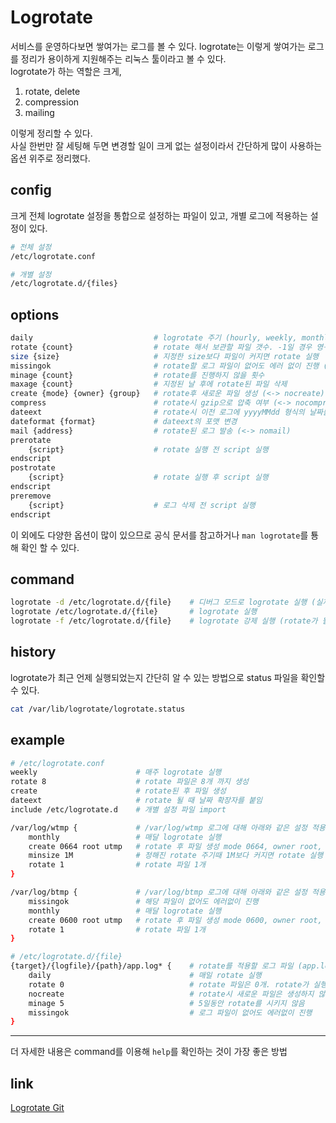 # Logrotate

서비스를 운영하다보면 쌓여가는 로그를 볼 수 있다. logrotate는 이렇게 쌓여가는 로그를 정리가 용이하게 지원해주는 리눅스 툴이라고 볼 수 있다.  
logrotate가 하는 역할은 크게,  

1. rotate, delete  
2. compression  
3. mailing  

이렇게 정리할 수 있다.  
사실 한번만 잘 세팅해 두면 변경할 일이 크게 없는 설정이라서 간단하게 많이 사용하는 옵션 위주로 정리했다.  

## config

크게 전체 logrotate 설정을 통합으로 설정하는 파일이 있고, 개별 로그에 적용하는 설정이 있다.  

```bash
# 전체 설정
/etc/logrotate.conf

# 개별 설정
/etc/logrotate.d/{files}
```

## options

```bash
daily                           # logrotate 주기 (hourly, weekly, monthly, yearly)
rotate {count}                  # rotate 해서 보관할 파일 갯수. -1일 경우 영구 보관
size {size}                     # 지정한 size보다 파일이 커지면 rotate 실행  
missingok                       # rotate할 로그 파일이 없어도 에러 없이 진행 (<-> nomissingok)  
minage {count}                  # rotate를 진행하지 않을 횟수  
maxage {count}                  # 지정된 날 후에 rotate된 파일 삭제  
create {mode} {owner} {group}   # rotate후 새로운 파일 생성 (<-> nocreate)
compress                        # rotate시 gzip으로 압축 여부 (<-> nocompress)
dateext                         # rotate시 이전 로그에 yyyyMMdd 형식의 날짜를 부여 (<-> nodateext)  
dateformat {format}             # dateext의 포맷 변경  
mail {address}                  # rotate된 로그 발송 (<-> nomail)  
prerotate
    {script}                    # rotate 실행 전 script 실행  
endscript
postrotate
    {script}                    # rotate 실행 후 script 실행
endscript
preremove
    {script}                    # 로그 삭제 전 script 실행
endscript
```

이 외에도 다양한 옵션이 많이 있으므로 공식 문서를 참고하거나 `man logrotate`를 툥해 확인 할 수 있다.  

## command

```bash
logrotate -d /etc/logrotate.d/{file}    # 디버그 모드로 logrotate 실행 (실제 logrotate 되지 않는다)
logrotate /etc/logrotate.d/{file}       # logrotate 실행
logrotate -f /etc/logrotate.d/{file}    # logrotate 강제 실행 (rotate가 될 필요 없는 파일도 모두 rotate 된다)
```

## history

logrotate가 최근 언제 실행되었는지 간단히 알 수 있는 방법으로 status 파일을 확인할 수 있다.  
```bash
cat /var/lib/logrotate/logrotate.status
```

## example

```bash
# /etc/logrotate.conf
weekly                      # 매주 logrotate 실행
rotate 8                    # rotate 파일은 8개 까지 생성
create                      # rotate된 후 파일 생성
dateext                     # rotate 될 때 날짜 확장자를 붙임
include /etc/logrotate.d    # 개별 설정 파일 import

/var/log/wtmp {             # /var/log/wtmp 로그에 대해 아래와 같은 설정 적용
    monthly                 # 매달 logrotate 실행
    create 0664 root utmp   # rotate 후 파일 생성 mode 0664, owner root, group utmp
    minsize 1M              # 정해진 rotate 주기때 1M보다 커지면 rotate 실행
    rotate 1                # rotate 파일 1개
}

/var/log/btmp {             # /var/log/btmp 로그에 대해 아래와 같은 설정 적용
    missingok               # 해당 파일이 없어도 에러없이 진행
    monthly                 # 매달 logrotate 실행
    create 0600 root utmp   # rotate 후 파일 생성 mode 0600, owner root, group utmp
    rotate 1                # rotate 파일 1개
}
```
```bash
# /etc/logrotate.d/{file}
{target}/{logfile}/{path}/app.log* {    # rotate를 적용할 로그 파일 (app.log를 prefix로 가지는 모든 로그)
    daily                               # 매일 rotate 실행
    rotate 0                            # rotate 파일은 0개. rotate가 실행되면 바로 파일 삭제를 의미
    nocreate                            # rotate시 새로운 파일은 생성하지 않기
    minage 5                            # 5일동안 rotate를 시키지 않음
    missingok                           # 로그 파일이 없어도 에러없이 진행
}
```

---

더 자세한 내용은 command를 이용해 `help`를 확인하는 것이 가장 좋은 방법

## link

[Logrotate Git](https://github.com/logrotate/logrotate)